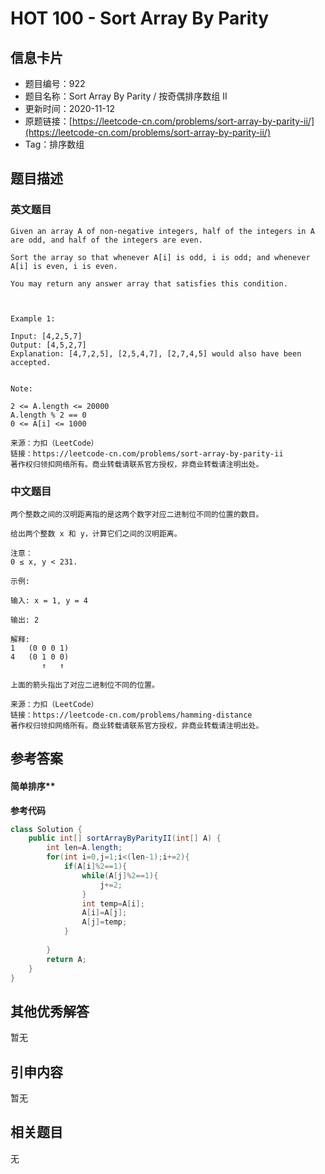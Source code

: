# HOT 100 - Sort Array By Parity

## 信息卡片
- 题目编号：922
- 题目名称：Sort Array By Parity / 按奇偶排序数组 II
- 更新时间：2020-11-12
- 原题链接：[https://leetcode-cn.com/problems/sort-array-by-parity-ii/](https://leetcode-cn.com/problems/sort-array-by-parity-ii/)
- Tag：排序数组



## 题目描述
### 英文题目
```
Given an array A of non-negative integers, half of the integers in A are odd, and half of the integers are even.

Sort the array so that whenever A[i] is odd, i is odd; and whenever A[i] is even, i is even.

You may return any answer array that satisfies this condition.

 

Example 1:

Input: [4,2,5,7]
Output: [4,5,2,7]
Explanation: [4,7,2,5], [2,5,4,7], [2,7,4,5] would also have been accepted.
 

Note:

2 <= A.length <= 20000
A.length % 2 == 0
0 <= A[i] <= 1000

来源：力扣（LeetCode）
链接：https://leetcode-cn.com/problems/sort-array-by-parity-ii
著作权归领扣网络所有。商业转载请联系官方授权，非商业转载请注明出处。
```


### 中文题目
```
两个整数之间的汉明距离指的是这两个数字对应二进制位不同的位置的数目。

给出两个整数 x 和 y，计算它们之间的汉明距离。

注意：
0 ≤ x, y < 231.

示例:

输入: x = 1, y = 4

输出: 2

解释:
1   (0 0 0 1)
4   (0 1 0 0)
       ↑   ↑

上面的箭头指出了对应二进制位不同的位置。

来源：力扣（LeetCode）
链接：https://leetcode-cn.com/problems/hamming-distance
著作权归领扣网络所有。商业转载请联系官方授权，非商业转载请注明出处。
```


## 参考答案
#### 简单排序**
**参考代码**
```java
class Solution {
    public int[] sortArrayByParityII(int[] A) {
        int len=A.length;
        for(int i=0,j=1;i<(len-1);i+=2){
            if(A[i]%2==1){
                while(A[j]%2==1){
                    j+=2;
                }
                int temp=A[i];
                A[i]=A[j];
                A[j]=temp;
            }
            
        }
        return A;
    }
}
```


#### 
## 其他优秀解答
暂无<br />

## 引申内容
暂无<br />

## 相关题目
无
